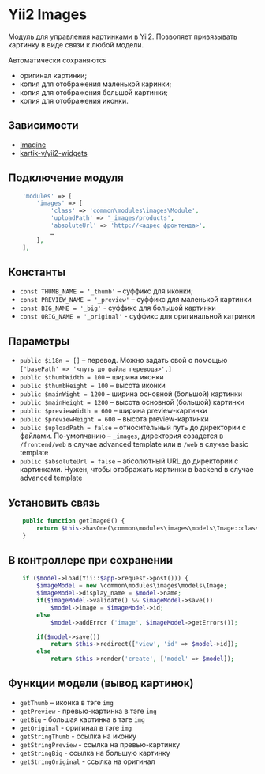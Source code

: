 # Yii2 Images #

Модуль для управления картинками в Yii2. Позволяет привязывать картинку в виде связи к любой модели.

Автоматически сохраняются

- оригинал картинки;
- копия для отображения маленькой каринки;
- копия для отображения большой картинки;
- копия для отображения иконки.

## Зависимости ##
- [Imagine](http://www.yiiframework.com/doc-2.0/ext-imagine-index.html)
- [kartik-v/yii2-widgets](https://github.com/kartik-v/yii2-widgets)

## Подключение модуля ##

```php
    'modules' => [
		'images' => [
            'class' => 'common\modules\images\Module',
			'uploadPath' => '_images/products',
			'absoluteUrl' => 'http://<адрес фронтенда>',
			…
        ],
	],
```

## Константы ##

- `const THUMB_NAME = '_thumb'` – суффикс для иконки;
- `const PREVIEW_NAME = '_preview'` – суффикс для маленькой картинки
- `const BIG_NAME = '_big'` - суффикс для большой картинки
- `const ORIG_NAME = '_original'` - суффикс для оригинальной катринки

## Параметры ##

- `public $i18n = []` – перевод. Можно задать свой с помощью `['basePath' => '<путь до файла перевода>',]`
- `public $thumbWidth = 100` – ширина иконки
- `public $thumbHeight = 100` – высота иконки
- `public $mainWight = 1200` - ширина основной (большой) картинки
- `public $mainHeight = 1200` – высота основной (большой) картинки
- `public $previewWidth = 600` – ширина preview-картинки
- `public $previewHeight = 600` – высота preview-картинки
- `public $uploadPath = false` – относительный путь до директории с файлами. По-умолчанию – `_images`, директория созадется в `/frontend/web` в случае advanced template или в `/web` в случае basic template
- `public $absoluteUrl = false` – абсолютный URL до директории с картинками. Нужен, чтобы отображать картинки в backend в случае advanced template

## Установить связь ##

```php
	public function getImage0() {
		return $this->hasOne(\common\modules\images\models\Image::className(), ['id' => 'image']);
	}
```

## В контроллере при сохранении ##

```php
	if ($model->load(Yii::$app->request->post())) {
		$imageModel = new \common\modules\images\models\Image;
		$imageModel->display_name = $model->name;
		if($imageModel->validate() && $imageModel->save())
			$model->image = $imageModel->id;
		else
			$model->addError ('image', $imageModel->getErrors());

		if($model->save())
			return $this->redirect(['view', 'id' => $model->id]);
		else
			return $this->render('create', ['model' => $model]);
```

## Функции модели (вывод картинок) ##

- `getThumb` – иконка в тэге `img`
- `getPreview` - превью-картинка в тэге `img`
- `getBig` - большая картинка в тэге `img`
- `getOriginal` - оригинал в тэге `img`
- `getStringThumb` - ссылка на иконку
- `getStringPreview` - ссылка на превью-картинку
- `getStringBig` - ссылка на большую картинку
- `getStringOriginal` - ссылка на оригинал
